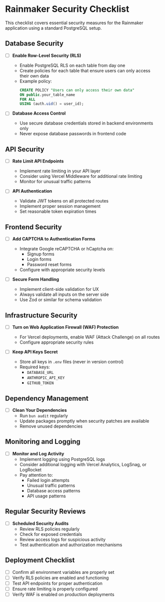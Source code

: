 # Rainmaker Security Checklist

This checklist covers essential security measures for the Rainmaker application using a standard PostgreSQL setup.

## Database Security

- [ ] **Enable Row-Level Security (RLS)**
  - Enable PostgreSQL RLS on each table from day one
  - Create policies for each table that ensure users can only access their own data
  - Example policy:
    ```sql
    CREATE POLICY "Users can only access their own data"
    ON public.your_table_name
    FOR ALL
    USING (auth.uid() = user_id);
    ```

- [ ] **Database Access Control**
  - Use secure database credentials stored in backend environments only
  - Never expose database passwords in frontend code

## API Security

- [ ] **Rate Limit API Endpoints**
  - Implement rate limiting in your API layer
  - Consider using Vercel Middleware for additional rate limiting
  - Monitor for unusual traffic patterns

- [ ] **API Authentication**
  - Validate JWT tokens on all protected routes
  - Implement proper session management
  - Set reasonable token expiration times

## Frontend Security

- [ ] **Add CAPTCHA to Authentication Forms**
  - Integrate Google reCAPTCHA or hCaptcha on:
    - Signup forms
    - Login forms
    - Password reset forms
  - Configure with appropriate security levels

- [ ] **Secure Form Handling**
  - Implement client-side validation for UX
  - Always validate all inputs on the server side
  - Use Zod or similar for schema validation

## Infrastructure Security

- [ ] **Turn on Web Application Firewall (WAF) Protection**
  - For Vercel deployments, enable WAF (Attack Challenge) on all routes
  - Configure appropriate security rules

- [ ] **Keep API Keys Secret**
  - Store all keys in `.env` files (never in version control)
  - Required keys:
    - `DATABASE_URL`
    - `ANTHROPIC_API_KEY`
    - `GITHUB_TOKEN`

## Dependency Management

- [ ] **Clean Your Dependencies**
  - Run `bun audit` regularly
  - Update packages promptly when security patches are available
  - Remove unused dependencies

## Monitoring and Logging

- [ ] **Monitor and Log Activity**
  - Implement logging using PostgreSQL logs
  - Consider additional logging with Vercel Analytics, LogSnag, or LogRocket
  - Pay attention to:
    - Failed login attempts
    - Unusual traffic patterns
    - Database access patterns
    - API usage patterns

## Regular Security Reviews

- [ ] **Scheduled Security Audits**
  - Review RLS policies regularly
  - Check for exposed credentials
  - Review access logs for suspicious activity
  - Test authentication and authorization mechanisms

## Deployment Checklist

- [ ] Confirm all environment variables are properly set
- [ ] Verify RLS policies are enabled and functioning
- [ ] Test API endpoints for proper authentication
- [ ] Ensure rate limiting is properly configured
- [ ] Verify WAF is enabled on production deployments 